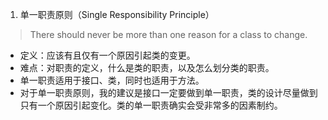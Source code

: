 1. 单一职责原则（Single Responsibility Principle）

> There should never be more than one reason for a class to change.

- 定义：应该有且仅有一个原因引起类的变更。
- 难点：对职责的定义，什么是类的职责，以及怎么划分类的职责。
- 单一职责适用于接口、类，同时也适用于方法。
- 对于单一职责原则，我的建议是接口一定要做到单一职责，类的设计尽量做到只有一个原因引起变化。类的单一职责确实会受非常多的因素制约。